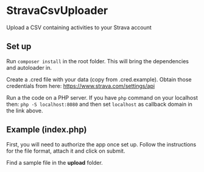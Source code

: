 # StravaCsvUploader

Upload a CSV containing activities to your Strava account

## Set up

Run `composer install` in the root folder. This will bring the dependencies and autoloader in. 

Create a .cred file with your data (copy from .cred.example). Obtain those credentials from here: https://www.strava.com/settings/api

Run a the code on a PHP server. If you have `php` command on your localhost then: `php -S localhost:8080` and then set `localhost` as callback domain in the link above.


## Example (index.php)

First, you will need to authorize the app once set up.
Follow the instructions for the file format, attach it and click on submit.

Find a sample file in the **upload** folder.
